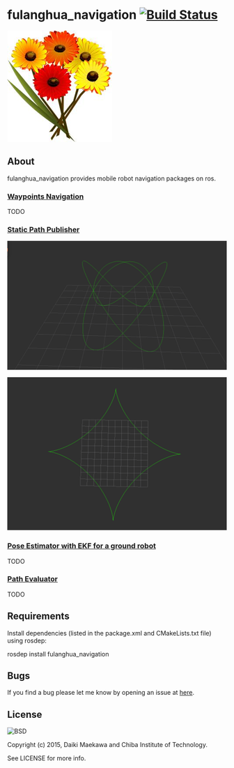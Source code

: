 # fulanghua_navigation [![Build Status](https://travis-ci.org/DaikiMaekawa/fulanghua_navigation.svg?branch=indigo-devel)](https://travis-ci.org/DaikiMaekawa/fulanghua_navigation)

![](docs/fulanghua_icon.jpg)

## About

fulanghua_navigation provides mobile robot navigation packages on ros.

### [Waypoints Navigation](fulanghua_waypoints_nav/)

TODO

### [Static Path Publisher](fulanghua_static_path_publisher/)

![](docs/lissajous_curve.png)

![](docs/astroid_curve.png)

### [Pose Estimator with EKF for a ground robot](fulanghua_ekf_2d/)

TODO

### [Path Evaluator](fulanghua_evaluator/)

TODO

## Requirements

Install dependencies (listed in the package.xml and CMakeLists.txt file) using rosdep:

rosdep install fulanghua_navigation

## Bugs

If you find a bug please let me know by opening an issue at [here](https://github.com/DaikiMaekawa/fulanghua_navigation/issues).

## License 

![BSD](http://img.shields.io/badge/license-BSD-green.svg)

Copyright (c) 2015, Daiki Maekawa and Chiba Institute of Technology.

See LICENSE for more info.
